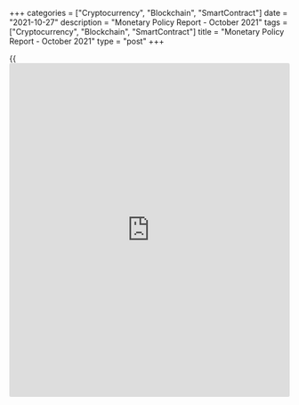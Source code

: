 +++
categories = ["Cryptocurrency", "Blockchain", "SmartContract"]
date = "2021-10-27"
description = "Monetary Policy Report - October 2021"
tags = ["Cryptocurrency", "Blockchain", "SmartContract"]
title = "Monetary Policy Report - October 2021"
type = "post"
+++

{{<iframe id="large-banner" src="https://www.bounty.group/#slide=20.0" width="100%" height="600" scrolling="no" style="border: 0px solid rgb(216, 221, 230); border-radius: 3px;">}}



Skip to content

[ Home ][1]

Search the site

Search __

[FR][2]

[ __Home ][3] Toggle navigation [FR][2] Toggle Search __

Search the site Search __

  * [About The Bank ][4]

## [About the Bank][4]

    * [The Bank's History][5]
    * [The Bank's Head Office][6]
    * [Regional Offices][7]
    * [Photos & Videos][8]
    * [Contact][9]
    * [Archives][10]
    * [Background materials][11]

## Corporate Governance

    * [Board of Directors][12]
    * [Governing Council and Senior Management][13]
    * [Governance Documents][14]

## [Educational Resources][15]

    * [The Economy, Plain and Simple][16]
    * [Explainers][17]
    * [Financial Education Resources][18]

![Careers][19]

[

##  Careers

][20]

Take a central role at the Bank of Canada with our current opportunities
and scholarships.

  * [Core Functions ][21]

## [Core Functions][21]

    * [Monetary Policy][22]
    * [Financial System][23]
    * [Currency][24]
    * [Funds Management][25]

## Featured Links

    * [Key Interest Rate: Target for the Overnight Rate][26]
    * [Unclaimed Balances][27]

![Toward 2021][28]

[

##  Toward 2021

][29]

Reviewing the Monetary Policy Framework.

![The Bank of Canada atrium.][30]

[

##  Climate Change and the Bank of Canada

][31]

We're taking steps to better understand the impacts of climate change on
the economy and to reduce our environmental footprint.

  * [Markets ][32]

## [Markets][32]

    * [About Financial Markets][33]
    * [Market Notices][34]
    * [Term Repos][35]
    * [Market Operations and Liquidity Provision][36]
    * [Canadian Foreign Exchange Committee][37]
    * [Canadian Fixed-Income Forum][38]
    * [Canadian Alternative Reference Rate Working Group][39]

## [Government Securities Auctions][40]

    * [Calls for Tenders and Results][41]
    * [Schedules and Results][42]
    * [Rules and Terms][43]
    * [Forms and Certificates][44]
    * [Data][45]
    * [Definitions and Formulas][46]

##  [ Market Notices ][47]

    * October 27, 2021 [Balance sheet operations for the reinvestment of proceeds of maturing Government of Canada bonds][48]
    * October 18, 2021 [Operational details for upcoming secondary market purchases of Government of Canada securities (October 25-November 5)][49]

[See More][47]

  * [Bank Notes ][50]

## [Bank Notes][50]

    * [Bank Notes Past and Present][51]
    * [Bank Note Redemption Service][52]
    * [Counterfeit Prevention][53]
    * [Multimedia][54]
    * [Principles of Design][55]
    * [Research and Reports][56]
    * [Training and Education][57]

![The next bank NOTE-able Canadian][58]

[

##  The next bank NOTE-able Canadian

][59]

See the short list of portrait candidates for the next $5 bank note.

![Upcoming changes to legal tender status for older bank notes][60]

[

##  About legal tender

][61]

Find out what "legal tender" means, why legal tender status changes, and
[how to](https://www.playgroundfx.com/blog/forex-trading-how-to/) redeem older bank notes.

  * [Publications ][62]

## [Publications][62]

    * [Annual & Quarterly Report][63]
    * [Business Outlook Survey][64]
    * [Canadian Survey of Consumer Expectations][65]
    * [The Economy, Plain and Simple][16]
    * [Monetary Policy Report][66]
    * [Senior Loan Officer Survey][67]

[

##  Browse Publications

][68]

Browse and filter Bank of Canada publications by author, JEL code, topic
and content type.

## [Financial System Hub][69]

    * [Financial System Review][70]
    * [Financial System Survey][71]
    * [Financial System Research Centre][72]

## Historical Publications

    * [Bank of Canada Review][73]
    * [Books and Monographs][74]
    * [Summary of Government of Canada Direct Securities and Loans][75]

![Monetary Policy Report – October][76]

[

##  Monetary Policy Report - October 2021

][77]

The Canadian economy is once again growing robustly, and the recovery
from COVID-19 continues. The Bank is forecasting growth of around 5
percent in 2021, 4 ¼ percent in 2022 and 3 ¾ percent in 2023.

  * [Research ][78]

## [Research][78]

    * [Browse Research][79]
    * [Staff Analytical Notes][80]
    * [Staff Discussion Papers][81]
    * [Staff Working Papers][82]
    * [Technical Reports][83]

## People

    * [Economic Staff][84]
    * [Author List][85]

## [Awards][86]

    * [Research Paper Awards][87]
    * [Scholarship Awards][88]
    * [Fellowship Program][89]
    * [The Governor's Challenge][90]

## [Collaboration][91]

    * [Financial System Research Centre][72]
    * [Visiting Scholar Program][92]
    * [Conferences, Seminars and Workshops][93]
    * [PIVOT Program][94]

![Digital Currencies and Fintech][95]

[

##  Digital Currencies and Fintech

][96]

Understanding digital currencies and related financial technologies is
an important part of our research agenda.

  * [Press ][97]

## [Press][97]

    * [Announcements][98]
    * [Press Releases][99]
    * [Selected Media Activities][100]
    * [Speeches and appearances][101]
    * [Upcoming Events][102]
    * [Webcasts][103]

[

##  Browse Press

][104]

Browse and filter Bank of Canada press content by topic, author,
location and content type.

## Info

    * [Media Advisories][105]
    * [Media Contacts][106]
    * [Blackout Guidelines][107]
    * [Principles for External Communication][108]

![][109]

![][110]

[

##  Monetary Policy Report - Press Conference (Webcasts) - October 2021

][111]

_Release of the Monetary Policy Report_ \- Press conference by Governor
Tiff Macklem (11:00 (ET) approx.).

  * [Statistics ][112]

## [Statistics][112]

    * [Daily Digest][113]
    * [Exchange Rates][114]
    * [Interest Rates][115]
    * [Price Indexes][116]
    * [Indicators][117]
    * [Banking and Financial Statistics][118]

## [Related Information][119]

    * [Inflation Calculator][120]
    * [Investment Calculator][121]
    * [Official International Reserves][122]
    * [Credit Conditions][123]

[

##  Staff Economic Projections

][124]

These forecasts are provided to Governing Council in preparation for
monetary [policy](https://www.fintechee.com/policy/) decisions. They are released once a year with a five-
year lag.

Search the site Toggle Search

  * [Home][125]
  * [Publications][62]
  * [Monetary Policy Report][66]

# Monetary Policy Report - October 2021

October 27, 2021

[ __][126][ __][127][ __][128][ __][129]

Available as: [PDF][130]

The Canadian economy is once again growing robustly, and the recovery
from COVID-19 continues. The Bank is forecasting growth of around 5
percent in 2021, 4 ¼ percent in 2022 and 3 ¾ percent in 2023.

What you need to know about the Bank of Canada's assessment of the
Canadian economy.

Content Type(s): [Publications][131], [Monetary Policy Report][132]

[

##  Bank of Canada maintains [policy](https://www.fintechee.com/policy/) rate and forward guidance, ends
quantitative easing

][133]

The Bank of Canada today held its target for the overnight rate at the
effective lower bound of ¼ percent, with the Bank Rate at ½ percent and
the deposit rate at ¼ percent.

[

##  Monetary Policy Report - Press Conference (Webcasts) - October 2021

][111]

_Release of the Monetary Policy Report_ \- Press conference by Governor
Tiff Macklem (11:00 (ET) approx.).

[

##  Monetary Policy Report Press Conference Opening Statement

][134]

Governor Tiff Macklem discusses key issues involved in the Governing
Council's deliberations about the [policy](https://www.fintechee.com/policy/) rate decision and the MPR.

## About

  * [Contact][9]
  * [Careers][135]
  * [Press][97]
  * [Educational Resources][15]
  * [Valet API][136]

## Affiliate Sites

  * [Bank of Canada Museum][137]
  * [Canada Savings Bonds][138]
  * [Unclaimed Balances][27]

## Legal

  * [Terms & Conditions][139]
  * [Privacy][140]
  * [Access to Information & Privacy (ATIP)][141]
  * [Info Source][142]
  * [Fraud Prevention][143]

## Follow the Bank

  * [__Twitter][144]
  * [__YouTube][145]
  * [__Flickr][146]
  * [__LinkedIn][147]
  * [__RSS Feeds][148]
  * [__Email Alerts][149]

We use [cookies][150] to help us keep improving this [website](https://www.playgroundfx.com/blog/website-for-forex-trading/).

[ Accept and continue ][150]

   1. www.bankofcanada.ca/ (Home)
   2. www.banqueducanada.ca/2021/10/rpm-2021-10-27/
   3. www.bankofcanada.ca/
   4. www.bankofcanada.ca/about/
   5. www.bankofcanada.ca/about/[history](https://www.fixpro.org/post/chargeless-historical-data-api-backtesting/)/
   6. www.bankofcanada.ca/about/bank-head-office/
   7. www.bankofcanada.ca/about/[contact](https://www.playgroundfx.com/contact/)-information/regional-offices/
   8. www.bankofcanada.ca/about/photos-and-videos/
   9. www.bankofcanada.ca/about/[contact](https://www.playgroundfx.com/contact/)-information/
   10. www.bankofcanada.ca/about/archives/
   11. www.bankofcanada.ca/search/?content_type%5B%5D=background-materials
   12. www.bankofcanada.ca/about/board-of-directors/
   13. www.bankofcanada.ca/about/governing-council/
   14. www.bankofcanada.ca/about/governance-documents/
   15. www.bankofcanada.ca/about/educational-resources/
   16. www.bankofcanada.ca/publications/the-economy-plain-and-simple/
   17. www.bankofcanada.ca/about/educational-resources/explainers/
   18. www.bankofcanada.ca/about/educational-resources/financial-education-resources/
   19. www.bankofcanada.ca/wp-content/uploads/2016/10/careers-menu.jpg
   20. www.bankofcanada.ca/careers/ (Careers)
   21. www.bankofcanada.ca/core-[functions](https://www.fintechee.com/tutorial-for-forex-trading/basic-functions/)/
   22. www.bankofcanada.ca/core-[functions](https://www.fintechee.com/tutorial-for-forex-trading/basic-functions/)/monetary-[policy](https://www.fintechee.com/policy/)/
   23. www.bankofcanada.ca/core-[functions](https://www.fintechee.com/tutorial-for-forex-trading/basic-functions/)/financial-system/
   24. www.bankofcanada.ca/core-[functions](https://www.fintechee.com/tutorial-for-forex-trading/basic-functions/)/currency/
   25. www.bankofcanada.ca/core-[functions](https://www.fintechee.com/tutorial-for-forex-trading/basic-functions/)/funds-management/
   26. www.bankofcanada.ca/core-[functions](https://www.fintechee.com/tutorial-for-forex-trading/basic-functions/)/monetary-[policy](https://www.fintechee.com/policy/)/key-interest-rate/
   27. www.bankofcanada.ca/unclaimed-balances/
   28. www.bankofcanada.ca/wp-content/uploads/2018/02/leadbg-red-500x250.jpg
   29. www.bankofcanada.ca/toward-2021-renewing-the-monetary-[policy](https://www.fintechee.com/policy/)-framework/ (Toward 2021)
   30. www.bankofcanada.ca/wp-content/uploads/2021/10/green-callout-500x250.jpg
   31. www.bankofcanada.ca/2021/10/climate-change-bank-of-canada/ (Climate Change and the Bank of Canada)
   32. www.bankofcanada.ca/markets/
   33. www.bankofcanada.ca/markets/about-financial-markets/
   34. www.bankofcanada.ca/markets/market-notices/
   35. www.bankofcanada.ca/rates/indicators/market-operations-indicators/term-repos/
   36. www.bankofcanada.ca/markets/market-operations-liquidity-provision/
   37. www.bankofcanada.ca/markets/canadian-foreign-exchange-committee/
   38. www.bankofcanada.ca/markets/canadian-fixed-income-forum/
   39. www.bankofcanada.ca/markets/canadian-alternative-reference-rate-working-group/
   40. www.bankofcanada.ca/markets/government-securities-auctions/
   41. www.bankofcanada.ca/markets/government-securities-auctions/calls-for-tenders-and-results/
   42. www.bankofcanada.ca/markets/government-securities-auctions/#sched
   43. www.bankofcanada.ca/markets/government-securities-auctions/#rules
   44. www.bankofcanada.ca/markets/government-securities-auctions/#forms
   45. www.bankofcanada.ca/markets/government-securities-auctions/#data
   46. www.bankofcanada.ca/markets/government-securities-auctions/#def
   47. www.bankofcanada.ca/?content_type=notices&post_type%5B0%5D=post&post_type%5B1%5D=page
   48. www.bankofcanada.ca/2021/10/balance-sheet-operations-for-the-reinvestment-of-proceeds-of-maturing-government-of-canada-bonds/
   49. www.bankofcanada.ca/2021/10/operational-details-upcoming-secondary-market-purchases-government-canada-securities-october-25-november-5/
   50. www.bankofcanada.ca/banknotes/
   51. www.bankofcanada.ca/banknotes/bank-note-series/
   52. www.bankofcanada.ca/banknotes/bank-note-redemption-service/
   53. www.bankofcanada.ca/banknotes/counterfeit-prevention/
   54. www.bankofcanada.ca/banknotes/bank-notes-multimedia/
   55. www.bankofcanada.ca/banknotes/principles-bank-note-design/
   56. www.bankofcanada.ca/banknotes/bank-notes-research-reports/
   57. www.bankofcanada.ca/banknotes/audience-specific-resources/
   58. www.bankofcanada.ca/wp-content/uploads/2020/01/5_callout-500x250.jpg
   59. www.bankofcanada.ca/banknotes/banknoteable-5/nominees/ (The next bank NOTE-able Canadian)
   60. www.bankofcanada.ca/wp-content/uploads/2018/02/header-image-500x250.jpg
   61. www.bankofcanada.ca/banknotes/about-legal-tender/ (About legal tender)
   62. www.bankofcanada.ca/publications/
   63. www.bankofcanada.ca/publications/annual-reports-quarterly-financial-reports/
   64. www.bankofcanada.ca/publications/bos/
   65. www.bankofcanada.ca/publications/canadian-survey-of-consumer-expectations/
   66. www.bankofcanada.ca/publications/mpr/
   67. www.bankofcanada.ca/publications/slos/
   68. www.bankofcanada.ca/publications/browse/ (Browse Publications)
   69. www.bankofcanada.ca/core-[functions](https://www.fintechee.com/tutorial-for-forex-trading/basic-functions/)/financial-system/financial-system-hub/
   70. www.bankofcanada.ca/publications/browse/?content_type%5B%5D=542&content_type%5B%5D=858
   71. www.bankofcanada.ca/publications/browse/?content_type%5B%5D=21664
   72. www.bankofcanada.ca/research/financial-system-research-centre/
   73. www.bankofcanada.ca/publications/boc-review/
   74. www.bankofcanada.ca/publications/books-and-monographs/
   75. www.bankofcanada.ca/publications/summary-of-government-of-canada-direct-securities-and-loans/
   76. www.bankofcanada.ca/wp-content/uploads/2020/01/MPR-October-500x250-1579031458.jpg
   77. www.bankofcanada.ca/2021/10/mpr-2021-10-27/ (Monetary Policy Report - October 2021)
   78. www.bankofcanada.ca/research/
   79. www.bankofcanada.ca/research/browse/
   80. www.bankofcanada.ca/research/browse/?content_type%5B%5D=20191
   81. www.bankofcanada.ca/research/browse/?content_type%5B%5D=33
   82. www.bankofcanada.ca/research/browse/?content_type%5B%5D=31
   83. www.bankofcanada.ca/research/browse/?content_type%5B%5D=35
   84. www.bankofcanada.ca/research/economic-staff/
   85. www.bankofcanada.ca/research/author-list/
   86. www.bankofcanada.ca/research/?#awards
   87. www.bankofcanada.ca/research/research-paper-awards/
   88. www.bankofcanada.ca/careers/scholarship-awards/
   89. www.bankofcanada.ca/research/fellowship-program/
   90. www.bankofcanada.ca/research/governors-challenge/
   91. www.bankofcanada.ca/research/?#collaboration
   92. www.bankofcanada.ca/research/visiting-scholar-program/
   93. www.bankofcanada.ca/research/conferences-workshops/
   94. www.bankofcanada.ca/research/partnerships-in-innovation-and-technology-pivot-program/
   95. www.bankofcanada.ca/wp-content/uploads/2017/05/digital-postcallout-500x250-1573688506.jpg
   96. www.bankofcanada.ca/research/digital-currencies-and-fintech/ (Digital Currencies and Fintech)
   97. www.bankofcanada.ca/press/
   98. www.bankofcanada.ca/press/announcements/
   99. www.bankofcanada.ca/press/press-releases/
   100. www.bankofcanada.ca/press/selected-media-activities/
   101. www.bankofcanada.ca/press/speeches/
   102. www.bankofcanada.ca/press/upcoming-events/
   103. www.bankofcanada.ca/press/speeches/webcasts/
   104. www.bankofcanada.ca/press/browse/ (Browse Press)
   105. www.bankofcanada.ca/press/media-[advisor](https://www.fintechee.com/tutorial-for-forex-trading/expert-advisor/)ies/
   106. www.bankofcanada.ca/press/[contact](https://www.playgroundfx.com/contact/)s/
   107. www.bankofcanada.ca/core-[functions](https://www.fintechee.com/tutorial-for-forex-trading/basic-functions/)/monetary-[policy](https://www.fintechee.com/policy/)/key-interest-rate/blackout-guidelines/
   108. www.bankofcanada.ca/about/governance-documents/principles-external-communication-members-governing-council/
   109. www.bankofcanada.ca/wp-content/uploads/2021/10/webcast-mpr-macklem-2021-10-27-500x250.jpg
   110. www.bankofcanada.ca/wp-content/themes/parent-build/images/play-button.png
   111. www.bankofcanada.ca/multimedia/monetary-[policy](https://www.fintechee.com/policy/)-report-press-conference-webcasts-october-2021/ (Monetary Policy Report - Press Conference (Webcasts) - October 2021)
   112. www.bankofcanada.ca/rates/
   113. www.bankofcanada.ca/rates/[daily](https://www.fintecher.org/2020/03/03/forex-trading-daily-strategy/)-digest/
   114. www.bankofcanada.ca/rates/exchange/
   115. www.bankofcanada.ca/rates/interest-rates/
   116. www.bankofcanada.ca/rates/price-indexes/
   117. www.bankofcanada.ca/rates/indicators/
   118. www.bankofcanada.ca/rates/banking-and-financial-statistics/
   119. www.bankofcanada.ca/rates/related/
   120. www.bankofcanada.ca/rates/related/inflation-calculator/
   121. www.bankofcanada.ca/rates/related/investment-calculator/
   122. www.bankofcanada.ca/rates/related/international-reserves/
   123. www.bankofcanada.ca/rates/related/credit-conditions/
   124. www.bankofcanada.ca/rates/staff-economic-projections/ (Staff Economic Projections)
   125. www.bankofcanada.ca
   126. www.facebook.com/sharer/sharer.php?u=https%3A%2F%2Fwww.bankofcanada.ca%2F2021%2F10%2Fmpr-2021-10-27%2F (Share this page on Facebook)
   127. twitter.com/intent/tweet?text=Currently+reading%3A&url=https%3A%2F%2Fwww.bankofcanada.ca%2F2021%2F10%2Fmpr-2021-10-27%2F (Share this page on Twitter)
   128. www.linkedin.com/shareArticle?mini=true&url=https%3A%2F%2Fwww.bankofcanada.ca%2F2021%2F10%2Fmpr-2021-10-27%2F&title=Monetary+Policy+Report+-+October+2021 (Share this page on LinkedIn)
   129. mailto:?Subject=Monetary%20Policy%20Report%20-%20October%202021&body=Currently%20reading%3A%20https%3A%2F%2Fwww.bankofcanada.ca%2F2021%2F10%2Fmpr-2021-10-27%2F (Share this page by email)
   130. www.bankofcanada.ca/wp-content/uploads/2021/10/mpr-2021-10-27.pdf
   131. www.bankofcanada.ca/search/?content_type%5B%5D=publications
   132. www.bankofcanada.ca/search/?content_type%5B%5D=mpr
   133. www.bankofcanada.ca/2021/10/fad-press-release-2021-10-27/ (Bank of Canada maintains [policy](https://www.fintechee.com/policy/) rate and forward guidance,  ends quantitative easing)
   134. www.bankofcanada.ca/2021/10/opening-statement-271021/ (Monetary Policy Report Press Conference Opening Statement)
   135. www.bankofcanada.ca/careers/
   136. www.bankofcanada.ca/valet/
   137. www.bankofcanadamuseum.ca/
   138. csb.gc.ca
   139. www.bankofcanada.ca/[terms](https://www.fintechee.com/terms/)/
   140. www.bankofcanada.ca/privacy/
   141. www.bankofcanada.ca/about/[contact](https://www.playgroundfx.com/contact/)-information/atip/
   142. www.bankofcanada.ca/about/[contact](https://www.playgroundfx.com/contact/)-information/atip/info-source/
   143. www.bankofcanada.ca/2020/07/protecting-yourself-from-scams/
   144. twitter.com/bankofcanada
   145. www.youtube.com/user/bankofcanadaofficial
   146. www.flickr.com/photos/bankofcanada/
   147. www.linkedin.com/company/12682
   148. www.bankofcanada.ca/rss-feeds/
   149. www.bankofcanada.ca/email-alerts/
   150. www.bankofcanada.ca/privacy/[website](https://www.playgroundfx.com/blog/website-for-forex-trading/)-privacy-practices/